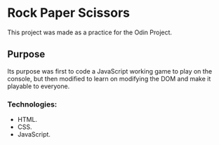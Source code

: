 # Rock Paper Scissors
This project was made as a practice for the Odin Project. 


## Purpose

Its purpose was first to code a JavaScript working game to play on the console, but then modified to learn on modifying the DOM and make it playable to everyone.  

### Technologies:
- HTML.
- CSS.
- JavaScript.
